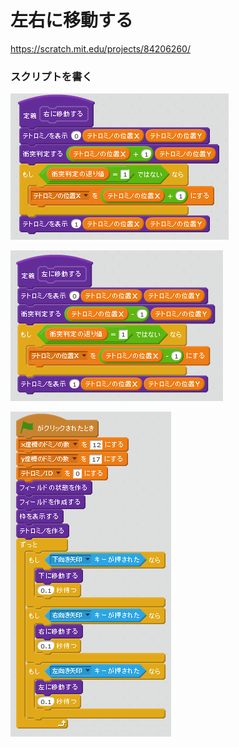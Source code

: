 # 左右に移動する

https://scratch.mit.edu/projects/84206260/

### スクリプトを書く

![](s_01.png)

![](s_02.png)

![](s_03.png)
